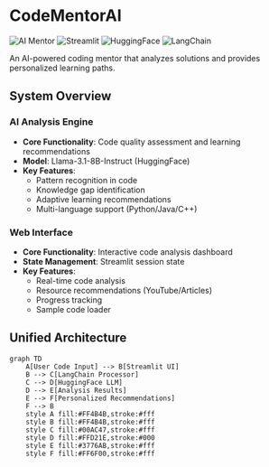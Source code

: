 # CodeMentorAI

![AI Mentor](https://img.shields.io/badge/AI_Mentor-FF6F00?style=for-the-badge&logo=openai&logoColor=white)
![Streamlit](https://img.shields.io/badge/Streamlit-FF4B4B?style=for-the-badge&logo=streamlit&logoColor=white)
![HuggingFace](https://img.shields.io/badge/HuggingFace-FFD21E?style=for-the-badge&logo=huggingface&logoColor=black)
![LangChain](https://img.shields.io/badge/LangChain-00AC47?style=for-the-badge&logo=langchain&logoColor=white)

An AI-powered coding mentor that analyzes solutions and provides personalized learning paths.

## System Overview

### AI Analysis Engine
- **Core Functionality**: Code quality assessment and learning recommendations
- **Model**: Llama-3.1-8B-Instruct (HuggingFace)
- **Key Features**:
  - Pattern recognition in code
  - Knowledge gap identification
  - Adaptive learning recommendations
  - Multi-language support (Python/Java/C++)

### Web Interface
- **Core Functionality**: Interactive code analysis dashboard
- **State Management**: Streamlit session state
- **Key Features**:
  - Real-time code analysis
  - Resource recommendations (YouTube/Articles)
  - Progress tracking
  - Sample code loader

## Unified Architecture

```mermaid
graph TD
    A[User Code Input] --> B[Streamlit UI]
    B --> C[LangChain Processor]
    C --> D[HuggingFace LLM]
    D --> E[Analysis Results]
    E --> F[Personalized Recommendations]
    F --> B
    style A fill:#FF4B4B,stroke:#fff
    style B fill:#FF4B4B,stroke:#fff
    style C fill:#00AC47,stroke:#fff
    style D fill:#FFD21E,stroke:#000
    style E fill:#3776AB,stroke:#fff
    style F fill:#FF6F00,stroke:#fff
